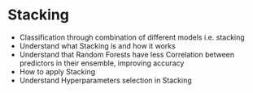 # Stacking
*   Classification through combination of different models i.e. stacking
*   Understand what Stacking is and how it works
*   Understand that Random Forests have less Correlation between predictors in their ensemble, improving accuracy
*   How to apply Stacking
*   Understand Hyperparameters selection in  Stacking
